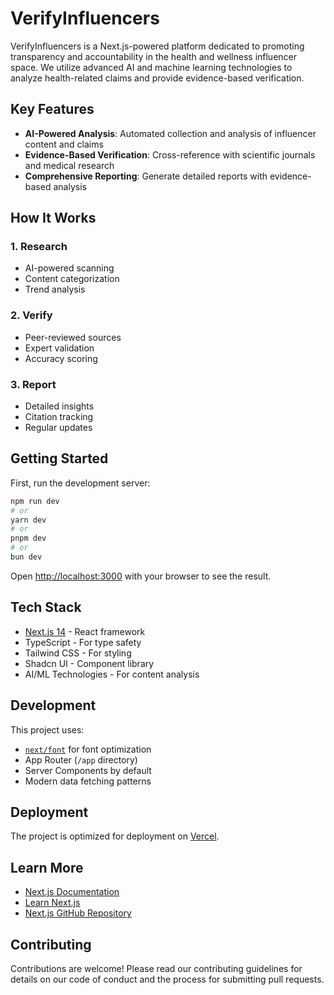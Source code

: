 # VerifyInfluencers

VerifyInfluencers is a Next.js-powered platform dedicated to promoting transparency and accountability in the health and wellness influencer space. We utilize advanced AI and machine learning technologies to analyze health-related claims and provide evidence-based verification.

## Key Features

-   **AI-Powered Analysis**: Automated collection and analysis of influencer content and claims
-   **Evidence-Based Verification**: Cross-reference with scientific journals and medical research
-   **Comprehensive Reporting**: Generate detailed reports with evidence-based analysis

## How It Works

### 1. Research

-   AI-powered scanning
-   Content categorization
-   Trend analysis

### 2. Verify

-   Peer-reviewed sources
-   Expert validation
-   Accuracy scoring

### 3. Report

-   Detailed insights
-   Citation tracking
-   Regular updates

## Getting Started

First, run the development server:

```bash
npm run dev
# or
yarn dev
# or
pnpm dev
# or
bun dev
```

Open [http://localhost:3000](http://localhost:3000) with your browser to see the result.

## Tech Stack

-   [Next.js 14](https://nextjs.org) - React framework
-   TypeScript - For type safety
-   Tailwind CSS - For styling
-   Shadcn UI - Component library
-   AI/ML Technologies - For content analysis

## Development

This project uses:

-   [`next/font`](https://nextjs.org/docs/app/building-your-application/optimizing/fonts) for font optimization
-   App Router (`/app` directory)
-   Server Components by default
-   Modern data fetching patterns

## Deployment

The project is optimized for deployment on [Vercel](https://vercel.com/new?utm_medium=default-template&filter=next.js&utm_source=create-next-app&utm_campaign=create-next-app-readme).

## Learn More

-   [Next.js Documentation](https://nextjs.org/docs)
-   [Learn Next.js](https://nextjs.org/learn)
-   [Next.js GitHub Repository](https://github.com/vercel/next.js)

## Contributing

Contributions are welcome! Please read our contributing guidelines for details on our code of conduct and the process for submitting pull requests.
